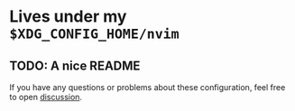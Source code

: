 # Lives under my `$XDG_CONFIG_HOME/nvim`

## TODO: A nice README

If you have any questions or problems about these configuration, feel free to open [discussion][1].

[1]: https://github.com/fitrh/init.nvim/discussions/new
